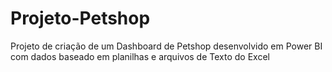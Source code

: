 # Projeto-Petshop
Projeto de criação de um  Dashboard de Petshop desenvolvido em Power BI  com dados baseado em planilhas e arquivos de Texto do Excel
